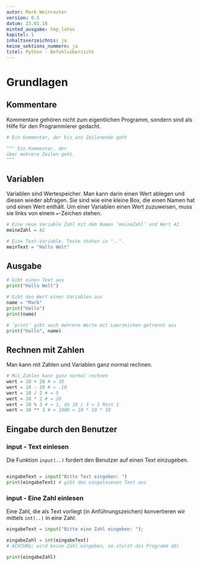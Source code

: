 ```yaml
---
autor: Mark Weinreuter
version: 0.5
datum: 23.01.16
minted_ausgabe: tmp_latex  
kapitel: 1
inhaltsverzeichnis: ja
keine_sektions_nummern: ja  
titel: Python - Befehlsübersicht
---
```


# Grundlagen

## Kommentare

Kommentare gehören nicht zum eigentlichen Programm, sondern sind als Hilfe für den Programmierer gedacht.
```python
# Ein Kommentar, der bis ans Zeilenende geht

""" Ein Kommentar, der
über mehrere Zeilen geht. 
"""
```

Variablen
---------
Variablen sind Wertespeicher. Man kann darin einen Wert ablegen und diesen wieder abfragen.
Sie sind wie eine kleine Box, die einen Namen hat und einen Wert enthält.
Um einer Variablen einen Wert zuzuweisen, muss sie links von einem `=`-Zeichen stehen.
```python
# Eine neue Variable Zahl mit dem Namen ’meineZahl’ und Wert 42
meineZahl = 42

# Eine Text-Variable. Texte stehen in "..".
meinText = "Hallo Welt"
```

Ausgabe
-------

```python
# Gibt einen Text aus
print("Hallo Welt")

# Gibt den Wert einer Variablen aus
name = "Mark"
print("Hallo")
print(name)

# ’print’ gibt auch mehrere Werte mit Leerzeichen getrennt aus
print("Hallo", name)
```

Rechnen mit Zahlen
-----------
Man kann mit Zahlen und Variablen ganz normal rechnen.
```python
# Mit Zahlen kann ganz normal rechnen
wert = 10 + 20 # = 30
wert = 10 - 20 # = -10
wert = 10 / 2 # = 5
wert = 10 * 2 # = 20
wert = 10 % 3 # = 1, da 10 / 3 = 3 Rest 1
wert = 10 ** 3 # = 1000 = 10 * 10 * 10
```

Eingabe durch den Benutzer
--------------------------

### input - Text einlesen
Die Funktion `input(..)` fordert den Benutzer auf einen Text einzugeben.
```python

eingabeText = input("Bitte Text eingeben: ")
print(eingabeText) # gibt den eingelesenen Text aus
```

### input - Eine Zahl einlesen
Eine Zahl, die als Text vorliegt (in Anführungszeichen) konvertieren wir mittels `int(..)` in eine Zahl:
```python
eingabeText = input("Bitte eine Zahl eingeben: ");

eingabeZahl = int(eingabeText) 
# ACHTUNG: wird keine Zahl eingeben, so stürzt das Programm ab!

print(eingabeZahl)
```


